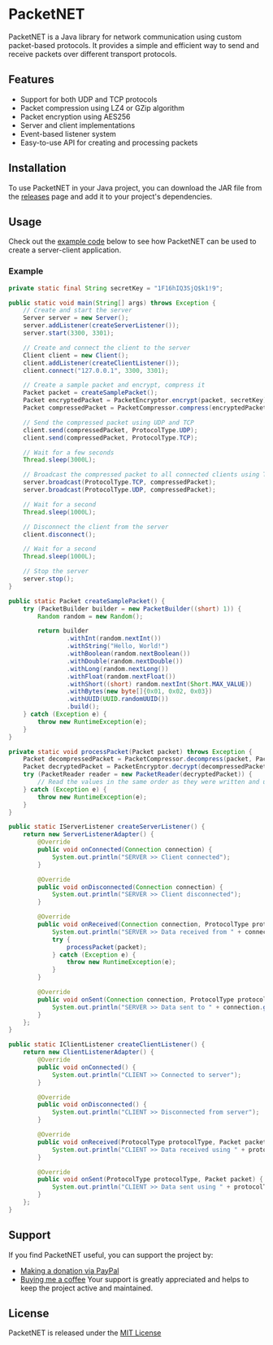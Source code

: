 
# PacketNET

PacketNET is a Java library for network communication using custom packet-based protocols. It provides a simple and efficient way to send and receive packets over different transport protocols.


## Features

- Support for both UDP and TCP protocols
- Packet compression using LZ4 or GZip algorithm
- Packet encryption using AES256
- Server and client implementations
- Event-based listener system
- Easy-to-use API for creating and processing packets
## Installation

To use PacketNET in your Java project, you can download the JAR file from the [releases](https://github.com/BananikXenos/PacketNet/releases) page and add it to your project's dependencies.
## Usage
Check out the [example code](#example) below to see how PacketNET can be used to create a server-client application.
### Example

```java
private static final String secretKey = "1F16hIQ3SjQ$k1!9";

public static void main(String[] args) throws Exception {
    // Create and start the server
    Server server = new Server();
    server.addListener(createServerListener());
    server.start(3300, 3301);

    // Create and connect the client to the server
    Client client = new Client();
    client.addListener(createClientListener());
    client.connect("127.0.0.1", 3300, 3301);

    // Create a sample packet and encrypt, compress it
    Packet packet = createSamplePacket();
    Packet encryptedPacket = PacketEncryptor.encrypt(packet, secretKey);
    Packet compressedPacket = PacketCompressor.compress(encryptedPacket, PacketCompressor.GZIP_COMPRESSOR);

    // Send the compressed packet using UDP and TCP
    client.send(compressedPacket, ProtocolType.UDP);
    client.send(compressedPacket, ProtocolType.TCP);

    // Wait for a few seconds
    Thread.sleep(3000L);

    // Broadcast the compressed packet to all connected clients using TCP & UDP
    server.broadcast(ProtocolType.TCP, compressedPacket);
    server.broadcast(ProtocolType.UDP, compressedPacket);

    // Wait for a second
    Thread.sleep(1000L);

    // Disconnect the client from the server
    client.disconnect();

    // Wait for a second
    Thread.sleep(1000L);

    // Stop the server
    server.stop();
}

public static Packet createSamplePacket() {
    try (PacketBuilder builder = new PacketBuilder((short) 1)) {
        Random random = new Random();

        return builder
                .withInt(random.nextInt())
                .withString("Hello, World!")
                .withBoolean(random.nextBoolean())
                .withDouble(random.nextDouble())
                .withLong(random.nextLong())
                .withFloat(random.nextFloat())
                .withShort((short) random.nextInt(Short.MAX_VALUE))
                .withBytes(new byte[]{0x01, 0x02, 0x03})
                .withUUID(UUID.randomUUID())
                .build();
    } catch (Exception e) {
        throw new RuntimeException(e);
    }
}

private static void processPacket(Packet packet) throws Exception {
    Packet decompressedPacket = PacketCompressor.decompress(packet, PacketCompressor.GZIP_COMPRESSOR);
    Packet decryptedPacket = PacketEncryptor.decrypt(decompressedPacket, secretKey);
    try (PacketReader reader = new PacketReader(decryptedPacket)) {
        // Read the values in the same order as they were written and use the values
    } catch (Exception e) {
        throw new RuntimeException(e);
    }
}

public static IServerListener createServerListener() {
    return new ServerListenerAdapter() {
        @Override
        public void onConnected(Connection connection) {
            System.out.println("SERVER >> Client connected");
        }

        @Override
        public void onDisconnected(Connection connection) {
            System.out.println("SERVER >> Client disconnected");
        }

        @Override
        public void onReceived(Connection connection, ProtocolType protocolType, Packet packet) {
            System.out.println("SERVER >> Data received from " + connection.getTcpSocket().getInetAddress() + ":" + (protocolType == ProtocolType.TCP ? connection.getTcpSocket().getPort() : connection.getUdpPort().get()) + " using " + protocolType.name() + "(" + packet.getData().length + " bytes" + ")");
            try {
                processPacket(packet);
            } catch (Exception e) {
                throw new RuntimeException(e);
            }
        }

        @Override
        public void onSent(Connection connection, ProtocolType protocolType, Packet packet) {
            System.out.println("SERVER >> Data sent to " + connection.getTcpSocket().getInetAddress() + ":" + (protocolType == ProtocolType.TCP ? connection.getTcpSocket().getPort() : connection.getUdpPort().get()) + " using " + protocolType.name() + "(" + packet.getData().length + " bytes" + ")");
        }
    };
}

public static IClientListener createClientListener() {
    return new ClientListenerAdapter() {
        @Override
        public void onConnected() {
            System.out.println("CLIENT >> Connected to server");
        }

        @Override
        public void onDisconnected() {
            System.out.println("CLIENT >> Disconnected from server");
        }

        @Override
        public void onReceived(ProtocolType protocolType, Packet packet) {
            System.out.println("CLIENT >> Data received using " + protocolType.name() + "(" + packet.getData().length + " bytes" + ")");
        }

        @Override
        public void onSent(ProtocolType protocolType, Packet packet) {
            System.out.println("CLIENT >> Data sent using " + protocolType.name() + "(" + packet.getData().length + " bytes" + ")");
        }
    };
}
```
## Support

If you find PacketNET useful, you can support the project by:

- [Making a donation via PayPal](https://paypal.me/scgxenos)
- [Buying me a coffee](https://www.buymeacoffee.com/synse)
Your support is greatly appreciated and helps to keep the project active and maintained.
## License

PacketNET is released under the [MIT License](https://choosealicense.com/licenses/mit/)

